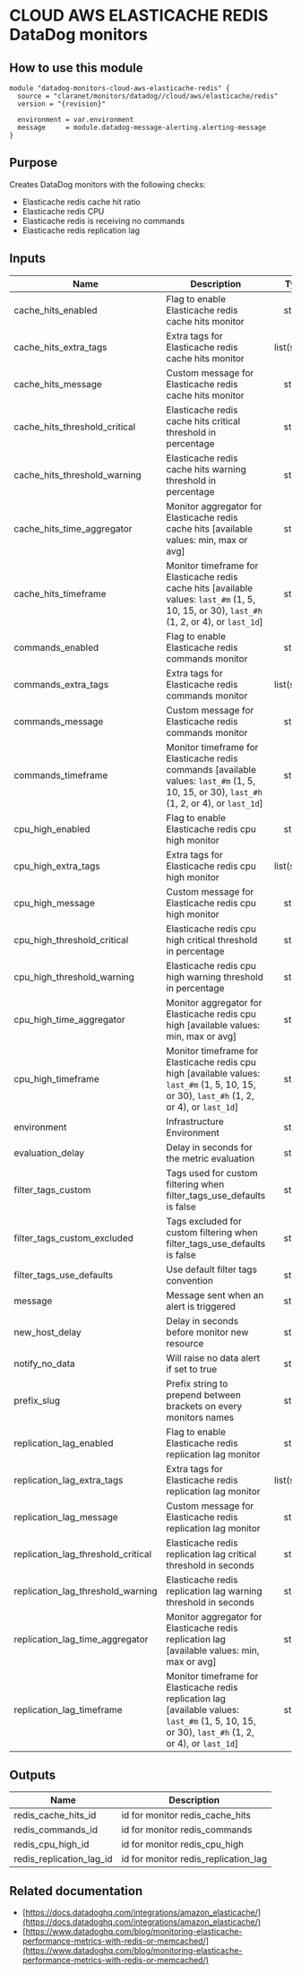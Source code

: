 # CLOUD AWS ELASTICACHE REDIS DataDog monitors

## How to use this module

```
module "datadog-monitors-cloud-aws-elasticache-redis" {
  source = "claranet/monitors/datadog//cloud/aws/elasticache/redis"
  version = "{revision}"

  environment = var.environment
  message     = module.datadog-message-alerting.alerting-message
}

```

## Purpose

Creates DataDog monitors with the following checks:

- Elasticache redis cache hit ratio
- Elasticache redis CPU
- Elasticache redis is receiving no commands
- Elasticache redis replication lag

## Inputs

| Name | Description | Type | Default | Required |
|------|-------------|:----:|:-----:|:-----:|
| cache\_hits\_enabled | Flag to enable Elasticache redis cache hits monitor | string | `"true"` | no |
| cache\_hits\_extra\_tags | Extra tags for Elasticache redis cache hits monitor | list(string) | `[]` | no |
| cache\_hits\_message | Custom message for Elasticache redis cache hits monitor | string | `""` | no |
| cache\_hits\_threshold\_critical | Elasticache redis cache hits critical threshold in percentage | string | `"60"` | no |
| cache\_hits\_threshold\_warning | Elasticache redis cache hits warning threshold in percentage | string | `"80"` | no |
| cache\_hits\_time\_aggregator | Monitor aggregator for Elasticache redis cache hits [available values: min, max or avg] | string | `"max"` | no |
| cache\_hits\_timeframe | Monitor timeframe for Elasticache redis cache hits [available values: `last_#m` (1, 5, 10, 15, or 30), `last_#h` (1, 2, or 4), or `last_1d`] | string | `"last_15m"` | no |
| commands\_enabled | Flag to enable Elasticache redis commands monitor | string | `"true"` | no |
| commands\_extra\_tags | Extra tags for Elasticache redis commands monitor | list(string) | `[]` | no |
| commands\_message | Custom message for Elasticache redis commands monitor | string | `""` | no |
| commands\_timeframe | Monitor timeframe for Elasticache redis commands [available values: `last_#m` (1, 5, 10, 15, or 30), `last_#h` (1, 2, or 4), or `last_1d`] | string | `"last_5m"` | no |
| cpu\_high\_enabled | Flag to enable Elasticache redis cpu high monitor | string | `"true"` | no |
| cpu\_high\_extra\_tags | Extra tags for Elasticache redis cpu high monitor | list(string) | `[]` | no |
| cpu\_high\_message | Custom message for Elasticache redis cpu high monitor | string | `""` | no |
| cpu\_high\_threshold\_critical | Elasticache redis cpu high critical threshold in percentage | string | `"90"` | no |
| cpu\_high\_threshold\_warning | Elasticache redis cpu high warning threshold in percentage | string | `"75"` | no |
| cpu\_high\_time\_aggregator | Monitor aggregator for Elasticache redis cpu high [available values: min, max or avg] | string | `"min"` | no |
| cpu\_high\_timeframe | Monitor timeframe for Elasticache redis cpu high [available values: `last_#m` (1, 5, 10, 15, or 30), `last_#h` (1, 2, or 4), or `last_1d`] | string | `"last_15m"` | no |
| environment | Infrastructure Environment | string | n/a | yes |
| evaluation\_delay | Delay in seconds for the metric evaluation | string | `"900"` | no |
| filter\_tags\_custom | Tags used for custom filtering when filter_tags_use_defaults is false | string | `"*"` | no |
| filter\_tags\_custom\_excluded | Tags excluded for custom filtering when filter_tags_use_defaults is false | string | `""` | no |
| filter\_tags\_use\_defaults | Use default filter tags convention | string | `"true"` | no |
| message | Message sent when an alert is triggered | string | n/a | yes |
| new\_host\_delay | Delay in seconds before monitor new resource | string | `"300"` | no |
| notify\_no\_data | Will raise no data alert if set to true | string | `"true"` | no |
| prefix\_slug | Prefix string to prepend between brackets on every monitors names | string | `""` | no |
| replication\_lag\_enabled | Flag to enable Elasticache redis replication lag monitor | string | `"true"` | no |
| replication\_lag\_extra\_tags | Extra tags for Elasticache redis replication lag monitor | list(string) | `[]` | no |
| replication\_lag\_message | Custom message for Elasticache redis replication lag monitor | string | `""` | no |
| replication\_lag\_threshold\_critical | Elasticache redis replication lag critical threshold in seconds | string | `"180"` | no |
| replication\_lag\_threshold\_warning | Elasticache redis replication lag warning threshold in seconds | string | `"90"` | no |
| replication\_lag\_time\_aggregator | Monitor aggregator for Elasticache redis replication lag [available values: min, max or avg] | string | `"min"` | no |
| replication\_lag\_timeframe | Monitor timeframe for Elasticache redis replication lag [available values: `last_#m` (1, 5, 10, 15, or 30), `last_#h` (1, 2, or 4), or `last_1d`] | string | `"last_10m"` | no |

## Outputs

| Name | Description |
|------|-------------|
| redis\_cache\_hits\_id | id for monitor redis_cache_hits |
| redis\_commands\_id | id for monitor redis_commands |
| redis\_cpu\_high\_id | id for monitor redis_cpu_high |
| redis\_replication\_lag\_id | id for monitor redis_replication_lag |

## Related documentation

* [https://docs.datadoghq.com/integrations/amazon_elasticache/](https://docs.datadoghq.com/integrations/amazon_elasticache/)
* [https://www.datadoghq.com/blog/monitoring-elasticache-performance-metrics-with-redis-or-memcached/](https://www.datadoghq.com/blog/monitoring-elasticache-performance-metrics-with-redis-or-memcached/)


